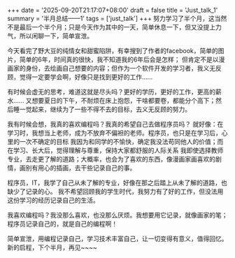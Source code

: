 +++
date = '2025-09-20T21:17:07+08:00'
draft = false
title = 'Just_talk_1'
summary = '半月总结——1'
tags = ['just_talk']
+++
努力学习了半个月，这当然不是最后一个半个月；只是今天作为其中的一天，简单休息一下，但又没提上力气，所以闲聊一下，简单宣泄。

今天看完了野大豆的纯情女和甜蜜陷阱，有幸搜到了作者的facebook，简单的图片，简单的6年，时间真的很快，我不知道我的6年后会是怎样；
但肯定不是以漫画家的身份，去绘画自己想要的内容；但作为一个软件开发的学习者，我义无反顾，觉得一定要学会啊，好像只是找到更好的工作......

有时候会虚无的思考，难道这就是尽头吗？更好的学历，更好的工作，更高的薪水......
又想要夏日的下午，不耐烦在床上抱怨，干啥都要卷，都能分个高下；然后睡一觉起来，继续为了一些不得不去的目标，去义无反顾的努力。

我有时候会想，我真的喜欢编程吗？我真的希望自己去做程序员吗？
就好像：在学习时，我想当上老师，成为不放弃不偏袒的老师。程序员，也只是在学习后，心里的一次不确定的目标
我因为和同学的不愉快，确定我没法苟同他人的价值；而在学习、长大后，觉得理解与尊重，保持大家都舒服的人际关系
我即使选择教师专业，去走更了解的道路；大概率，也会为了喜欢的东西，像漫画家画喜欢的剧情，画别有用心的插画，去干些记录自己的事。

程序员，IT，我学了自己从未了解的专业，好像在那之后踏上从未了解的道路，也缺少了记录的心。
我不希望回顾我的学生时代，我努力有了好的工作，但没法用这份学习的经历记录自己的生活。

我喜欢编程吗？我没那么喜欢，也没那么厌烦。我想要用它记录，就像画家的笔；程序员记录自己的，就是自己的编程啊！

简单宣泄，用编程记录自己，学习技术丰富自己，让一切变得有意义，值得回忆。
新的启程，下个半月，再见~~~~




